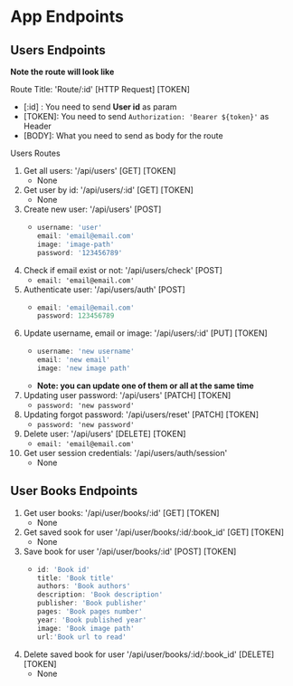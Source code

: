 # App Endpoints

## Users Endpoints

__Note the route will look like__

Route Title: 'Route/:id' [HTTP Request] [TOKEN]

- [:id] : You need to send **User id** as param
- [TOKEN]: You need to send `Authorization: 'Bearer ${token}'` as Header
- [BODY]: What you need to send as body for the route

Users Routes

1. Get all users: '/api/users' [GET] [TOKEN]
    - None
2. Get user by id: '/api/users/:id' [GET] [TOKEN]
    - None
3. Create new user: '/api/users' [POST]
    - ```javascript
      username: 'user'
      email: 'email@email.com'
      image: 'image-path'
      password: '123456789'
      ```
4. Check if email exist or not: '/api/users/check' [POST]
    - `email: 'email@email.com'`
5. Authenticate user: '/api/users/auth' [POST]
    - ```javascript
      email: 'email@email.com'
      password: 123456789
      ```
6. Update username, email or image: '/api/users/:id'  [PUT] [TOKEN]
    - ```javascript
      username: 'new username'
      email: 'new email'
      image: 'new image path'
      ```
    - __Note: you can update one of them or all at the same time__
7. Updating user password: '/api/users' [PATCH] [TOKEN]
    - `password: 'new password'`
8. Updating forgot password: '/api/users/reset' [PATCH] [TOKEN]
    - `password: 'new password'`
9. Delete user: '/api/users' [DELETE] [TOKEN]
    - `email: 'email@email.com'`
10. Get user session credentials: '/api/users/auth/session'
    - None

## User Books Endpoints

1. Get user books: '/api/user/books/:id' [GET] [TOKEN]
    - None
2. Get saved sook for user '/api/user/books/:id/:book_id' [GET] [TOKEN]
    - None
3. Save book for user '/api/user/books/:id' [POST] [TOKEN]
    - ```javascript
      id: 'Book id'
      title: 'Book title'
      authors: 'Book authors'
      description: 'Book description'
      publisher: 'Book publisher'
      pages: 'Book pages number'
      year: 'Book published year'
      image: 'Book image path'
      url:'Book url to read'
      ```
4. Delete saved book for user '/api/user/books/:id/:book_id' [DELETE] [TOKEN]
   - None